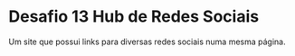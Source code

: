 # Desafio 13 Hub de Redes Sociais
 Um site que possui links para diversas redes sociais numa mesma página.
